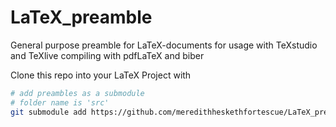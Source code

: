 # LaTeX_preamble
General purpose preamble for LaTeX-documents for usage with TeXstudio and TeXlive compiling with pdfLaTeX and biber

Clone this repo into your LaTeX Project with
```bash
# add preambles as a submodule
# folder name is 'src'
git submodule add https://github.com/meredithheskethfortescue/LaTeX_preamble.git src
```

